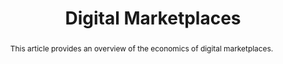 ---
layout:
title: "Digital Marketplaces"
category: research
published: 0
abstract: This article provides an overview of the economics of digital marketplaces. 
journal: Invited Submission to the New Palgrave Dictionary of Economics
order: 6
link: "/assets/econ_of_digital.pdf"
bib: <br> @article{fradkin2017dig_markets,
  title={Digital Marketplaces},
  author={Fradkin, Andrey},
  year={2017}}
bibjs: "toggleMe('digital_marketplaces_bib'); return false;"
bib_abbrev: 'digital_marketplaces_bib'
js: "toggleMe('digital_marketplaces'); return false;"
js_abbrev: 'digital_marketplaces'
---